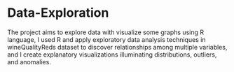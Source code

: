 # Data-Exploration
The project aims to explore data with visualize some graphs using R language, I used R and apply exploratory data analysis techniques 
in wineQualityReds dataset to discover relationships among multiple variables, and I create explanatory visualizations illuminating 
distributions, outliers, and anomalies.

